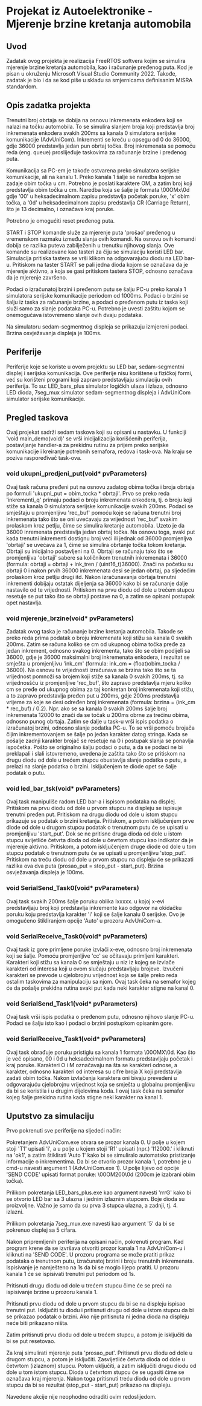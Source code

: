 # Projekat iz Autoelektronike - Mjerenje brzine kretanja automobila

## Uvod
Zadatak ovog projekta je realizacija FreeRTOS softvera kojim se simulira mjerenje brzine kretanja automobila, kao i računanje pređenog puta. Kod je pisan u okruženju Microsoft Visual Studio Community 2022. Takođe, zadatak je bio i da se kod piše u skladu sa smjernicama definisanim MISRA standardom.

## Opis zadatka projekta
Trenutni broj obrtaja se dobija na osnovu inkremenata enkodera koji se nalazi na točku automobila. To se simulira slanjem broja koji predstavlja broj inkremenata enkodera svakih 200ms sa kanala 0 simulatora serijske komunikacije (AdvUniCom). Inkrementi se kreću u opsegu od 0 do 36000, gdje 36000 predstavlja jedan pun obrtaj točka. Broj inkremenata se pomoću reda (eng. queue) proslijeđuje taskovima za računanje brzine i pređenog puta.

Komunikacija sa PC-em je takođe ostvarena preko simulatora serijske komunikacije, ali na kanalu 1. Preko kanala 1 šalje se naredba kojom se zadaje obim točka u cm. Potrebno je poslati karaktere OM, a zatim broj koji predstavlja obim točka u cm. Naredba koja se šalje je formata \00OMx\0d gdje '00' u heksadecimalnom zapisu predstavlja početak poruke, 'x' obim točka, a '0d' u heksadecimalnom zapisu predstavlja CR (Carriage Return), što je 13 decimalno, i označava kraj poruke.

Potrebno je omogućiti reset pređenog puta.

START i STOP komande služe za mjerenje puta 'prošao' pređenog u vremenskom razmaku između slanja ovih komandi. Na osnovu ovih komandi dobija se razlika puteva zabilježenih u trenutku njihovog slanja. Ove komande su realizovane kao tasteri za čiju se simulaciju koristi LED bar. Simulacija pritiska tastera se vrši klikom na odgovarajuću diodu na LED bar-u. Pritiskom na taster START se pali jedna dioda kojom se označava da je mjerenje aktivno, a koja se gasi pritiskom tastera STOP, odnosno označava da je mjerenje završeno.

Podaci o izračunatoj brzini i pređenom putu se šalju PC-u preko kanala 1 simulatora serijske komunikacije periodom od 1000ms. Podaci o brzini se šalju iz taska za računanje brzine, a podaci o pređenom putu iz taska koji služi samo za slanje podataka PC-u. Potrebno je uvesti zaštitu kojom se onemogućava istovremeno slanje ovih dvaju podataka.

Na simulatoru sedam-segmentnog displeja se prikazuju izmjereni podaci. Brzina osvježavanja displeja je 100ms.

## Periferije
Periferije koje se koriste u ovom projektu su LED bar, sedam-segmentni displej i serijska komunikacija. Ove periferije nisu korištene u fizičkoj formi, već su korišteni programi koji zapravo predstavljaju simulaciju ovih periferija. To su: LED_bars_plus simulator logičkih ulaza i izlaza, odnosno LED dioda, 7seg_mux simulator sedam-segmentnog displeja i AdvUniCom simulator serijske komunikacije.

## Pregled taskova
Ovaj projekat sadrži sedam taskova koji su opisani u nastavku. U funkciji 'void main_demo(void)' se vrši inicijalizacija korišćenih periferija, postavljanje handler-a za prekidnu rutinu za prijem preko serijske komunikacije i kreiranje potrebnih semafora, redova i task-ova. Na kraju se poziva raspoređivač task-ova.

### void ukupni_predjeni_put(void* pvParameters)
Ovaj task računa pređeni put na osnovu zadatog obima točka i broja obrtaja po formuli 'ukupni_put = obim_tocka * obrtaji'. Prvo se preko reda 'inkrementi_q' primaju podaci o broju inkremenata enkodera, tj. o broju koji stiže sa kanala 0 simulatora serijske komunikacije svakih 200ms. Podaci se smještaju u promjenljivu 'rec_buf' pomoću koje se računa trenutni broj inkremenata tako što se oni uvećavaju za vrijednost 'rec_buf' svakim prolaskom kroz petlju, čime se simulira kretanje automobila. Uzeto je da 36000 inremenata predstavlja jedan obrtaj točka. Na osnovu toga, svaki put kada trenutni inkrementi dostignu broj veći ili jednak od 36000 promjenljva 'obrtaji' se uvećava za 1, čime se simulira obrtanje točka tokom kretanja. Obrtaji su inicijalno postavljeni na 0. Obrtaji se računaju tako što se promjenljiva 'obrtaji' sabere sa količnikom trenutnih inkremenata i 36000 (formula: obrtaji = obrtaji + ink_tren / (uint16_t)36000). Znači na početku su obrtaji 0 i nakon prvih 36000 inkremenata desi se jedan obrtaj, pa sljedećim prolaskom kroz petlju drugi itd. Nakon izračunavanja obrtaja trenutni inkrementi dobijaju ostatak dijeljenja sa 36000 kako bi se računanje dalje nastavilo od te vrijednosti. Pritiskom na prvu diodu od dole u trećem stupcu resetuje se put tako što se obrtaji postave na 0, a zatim se opisani postupak opet nastavlja.

### void mjerenje_brzine(void* pvParameters)
Zadatak ovog taska je računanje brzine kretanja automobila. Takođe se preko reda prima podatak o broju inkremenata koji stižu sa kanala 0 svakih 200ms. Zatim se računa koliko se cm od ukupnog obima točka pređe za jedan inkrement, odnosno svakog inkrementa, tako što se obim podijeli sa 36000, gdje je 36000 maksimalni broj inkremenata enkodera, i rezultat se smješta u promjenljivu 'ink_cm' (formula: ink_cm = (float)obim_tocka / 36000). Na osnovu te vrijednosti izračunava se brzina tako što se ta vrijednost pomnoži sa brojem koji stiže sa kanala 0 svakih 200ms, tj. sa vrijednosšću iz promjenljive 'rec_buf', što zapravo predstavlja mjeru koliko cm se pređe od ukupnog obima za taj konkretan broj inkremenata koji stižu, a to zapravo predstavlja pređen put u 200ms, gdje 200ms predstavlja vrijeme za koje se desi određen broj inkremenata (formula: brzina = (ink_cm * rec_buf) / 0.2). Npr. ako se sa kanala 0 svakih 200ms šalje broj inkremenata 12000 to znači da se točak u 200ms obrne za trećinu obima, odnosno punog obrtaja. Zatim se dalje u task-u vrši ispis podatka o izračunatoj brzini, odnosno slanje podatka PC-u. To se vrši pomoću brojača čijim inkrementovanjem se šalje po jedan karakter datog stringa. Kada se pošalje zadnji karakter brojač se resetuje na 0 i postupak slanja se ponavlja ispočetka. Pošto se originalno šalju podaci o putu, a da se podaci ne bi preklapali i slali istovremeno, uvedena je zaštita tako što se pritiskom na drugu diodu od dole u trećem stupcu obustavlja slanje podatka o putu, a prelazi na slanje podatka o brzini. Isključenjem te diode opet se šalje podatak o putu.

### void led_bar_tsk(void* pvParameters)
Ovaj task manipuliše radom LED bar-a i ispisom podataka na displej. Pritiskom na prvu diodu od dole u prvom stupcu na displeju se ispisuje trenutni pređen put. Pritiskom na drugu diodu od dole u istom stupcu prikazuje se podatak o brzini kretanja. Pritiskom, a potom isključenjem prve diode od dole u drugom stupcu podatak o trenutnom putu će se upisati u promjenljivu 'start_put'. Dok se ne pritisne druga dioda od dole u istom stupcu svijetliće četvrta dioda od dole u čevrtom stupcu kao indikator da je mjerenje aktivno. Pritiskom, a potom isključenjem druge diode od dole u tom stupcu podatak o trenutnom putu će se upisati u promjenljivu 'stop_put'. Pritiskom na treću diodu od dole u prvom stupcu na displeju će se prikazati razlika ova dva puta (prosao_put = stop_put - start_put). Brzina osvježavanja displeja je 100ms.

### void SerialSend_Task0(void* pvParameters)
Ovaj task svakih 200ms šalje poruku oblika Ixxxxx. u kojoj x-evi predstavljaju broj koji predstavlja inkremente kao odgovor na okidačku poruku koju predstavlja karakter 'i' koji se šalje kanalu 0 serijske. Ovo je omogućeno štikliranjem opcije 'Auto' u prozoru AdvUniCom-a.

### void SerialReceive_Task0(void* pvParameters)
Ovaj task iz gore primljene poruke izvlači x-eve, odnosno broj inkremenata koji se šalje. Pomoću promjenljive 'cc' se očitavaju primljeni karakteri. Karakteri koji stižu sa kanala 0 se smještaju u niz iz kojeg se izvlače karakteri od interesa koji u ovom slučaju predstavljaju brojeve. Izvučeni karakteri se prevode u cjelobrojnu vrijednost koja se šalje preko reda ostalim taskovima za manipulaciju sa njom. Ovaj task čeka na semafor kojeg će da pošalje prekidna rutina svaki put kada neki karakter stigne na kanal 0.

### void SerialSend_Task1(void* pvParameters)
Ovaj task vrši ispis podatka o pređenom putu, odnosno njihovo slanje PC-u. Podaci se šalju isto kao i podaci o brzini postupkom opisanim gore.

### void SerialReceive_Task1(void* pvParameters)
Ovaj task obrađuje poruku pristiglu sa kanala 1 formata \00OMX\0d. Kao što je već opisano, 00 i 0d u heksadecimalnom formatu predstavljaju početak i kraj poruke. Karakteri O i M označavaju na šta se karakteri odnose, a karakter, odnosno karakteri od interesa su cifre broja X koji predstavlja zadati obim točka. Nakon izvlačenja karaktera oni bivaju prevedeni u odgovarajuću cjelobrojnu vrijednost koja se smješta u globalnu promjenljivu da bi se koristila i u drugim dijelovima koda. I ovaj task čeka na semafor kojeg šalje prekidna rutina kada stigne neki karakter na kanal 1.

## Uputstvo za simulaciju
Prvo pokrenuti sve periferije na sljedeći način:

Pokretanjem AdvUniCom.exe otvara se prozor kanala 0. U polje u kojem stoji 'T1' upisati 'i', a u polje u kojem stoji 'R1' upisati (npr.) 'I12000.' i kliknuti na 'ok1', a zatim štiklirati 'Auto 1' kako bi se simuliralo automatsko pristizanje informacije o inkrementima. Da bi se otvorio prozor kanala 1, potrebno je u cmd-u navesti argument 1 (AdvUniCom.exe 1). U polje lijevo od opcije 'SEND CODE' upisati format poruke: \00OM200\0d (200cm je izabrani obim točka).

Prilikom pokretanja LED_bars_plus.exe kao argument navesti 'rrrG' kako bi se otvorio LED bar sa 3 ulazna i jednim izlaznim stupcem. Boje dioda su proizvoljne. Važno je samo da su prva 3 stupca ulazna, a zadnji, tj. 4. izlazni.

Prilikom pokretanja 7seg_mux.exe navesti kao argument '5' da bi se pokrenuo displej sa 5 cifara.

Nakon pripremljenih periferija na opisani način, pokrenuti program. Kad program krene da se izvršava otvoriti prozor kanala 1 na AdvUniCom-u i kliknuti na 'SEND CODE'. U prozoru programa se može pratiti prikaz podataka o trenutnom putu, izračunatoj brzini i broju trenutnih inkremenata. Ispisivanje je namješteno na 1s da bi se moglo lijepo pratiti. U prozoru kanala 1 će se ispisivati trenutni put periodom od 1s. 

Pritisnuti drugu diodu od dole u trećem stupcu čime će se preći na ispisivanje brzine u prozoru kanala 1.

Pritisnuti prvu diodu od dole u prvom stupcu da bi se na displeju ispisao trenutni put. Isključiti tu diodu i pritisnuti drugu od dole u istom stupcu da bi se prikazao podatak o brzini. Ako nije pritisnuta ni jedna dioda na displeju neće biti prikazano ništa.

Zatim pritisnuti prvu diodu od dole u trećem stupcu, a potom je isključiti da bi se put resetovao.

Za kraj simulirati mjerenje puta 'prosao_put'. Pritisnuti prvu diodu od dole u drugom stupcu, a potom je isključiti. Zasvijetliće četvrta dioda od dole u četvrtom (izlaznom) stupcu. Potom uključiti, a zatim isključiti drugu diodu od dole u tom istom stupcu. Dioda u četvrtom stupcu će se ugasiti čime se označava kraj mjerenja. Nakon toga pritisnuti treću diodu od dole u prvom stupcu da bi se rezultat (stop_put - start_put) prikazao na displeju.

Navedene akcije nije neophodno odraditi ovim redoslijedom.
